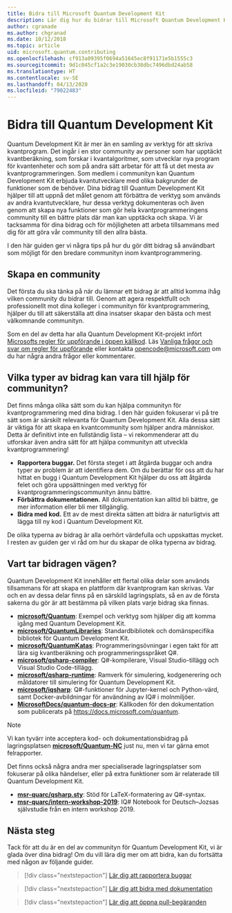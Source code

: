 ```yaml
---
title: Bidra till Microsoft Quantum Development Kit
description: Lär dig hur du bidrar till Microsoft Quantum Development Kit och communityn för kvantutveckling.
author: cgranade
ms.author: chgranad
ms.date: 10/12/2018
ms.topic: article
uid: microsoft.quantum.contributing
ms.openlocfilehash: cf913a09395f0694a51645ec8f91171e5b1555c3
ms.sourcegitcommit: 9d1c045cf1a2c3e19030cb38dbc7496dbd24ab58
ms.translationtype: HT
ms.contentlocale: sv-SE
ms.lasthandoff: 04/13/2020
ms.locfileid: "79022483"
---
```

# <a name="contributing-to-the-quantum-development-kit"></a>Bidra till Quantum Development Kit

Quantum Development Kit är mer än en samling av verktyg för att skriva kvantprogram.
Det ingår i en stor community av personer som har upptäckt kvantberäkning, som forskar i kvantalgoritmer, som utvecklar nya program för kvantenheter och som på andra sätt arbetar för att få ut det mesta av kvantprogrammeringen.
Som medlem i communityn kan Quantum Development Kit erbjuda kvantutvecklare med olika bakgrunder de funktioner som de behöver.
Dina bidrag till Quantum Development Kit hjälper till att uppnå det målet genom att förbättra de verktyg som används av andra kvantutvecklare, hur dessa verktyg dokumenteras och även genom att skapa nya funktioner som gör hela kvantprogrammeringens community till en bättre plats där man kan upptäcka och skapa.
Vi är tacksamma för dina bidrag och för möjligheten att arbeta tillsammans med dig för att göra vår community till den allra bästa.

I den här guiden ger vi några tips på hur du gör ditt bidrag så användbart som möjligt för den bredare communityn inom kvantprogrammering.

## <a name="building-community"></a>Skapa en community

Det första du ska tänka på när du lämnar ett bidrag är att alltid komma ihåg vilken community du bidrar till.
Genom att agera respektfullt och professionellt mot dina kolleger i communityn för kvantprogrammering, hjälper du till att säkerställa att dina insatser skapar den bästa och mest välkomnande communityn.

Som en del av detta har alla Quantum Development Kit-projekt infört [Microsofts regler för uppförande i öppen källkod](https://opensource.microsoft.com/codeofconduct/).
Läs [Vanliga frågor och svar om regler för uppförande](https://opensource.microsoft.com/codeofconduct/faq/) eller kontakta [opencode@microsoft.com](mailto:opencode@microsoft.com) om du har några andra frågor eller kommentarer.

## <a name="what-kinds-of-contributions-help-the-community"></a>Vilka typer av bidrag kan vara till hjälp för communityn?

Det finns många olika sätt som du kan hjälpa communityn för kvantprogrammering med dina bidrag.
I den här guiden fokuserar vi på tre sätt som är särskilt relevanta för Quantum Development Kit.
Alla dessa sätt är viktiga för att skapa en kvantcommunity som hjälper andra människor.
Detta är definitivt inte en fullständig lista – vi rekommenderar att du utforskar även andra sätt för att hjälpa communityn att utveckla kvantprogrammering!

- **Rapportera buggar.** Det första steget i att åtgärda buggar och andra typer av problem är att identifiera dem. Om du berättar för oss att du har hittat en bugg i Quantum Development Kit hjälper du oss att åtgärda felet och göra uppsättningen med verktyg för kvantprogrammeringscommunityn ännu bättre.
- **Förbättra dokumentationen.** All dokumentation kan alltid bli bättre, ge mer information eller bli mer tillgänglig.
- **Bidra med kod.** Ett av de mest direkta sätten att bidra är naturligtvis att lägga till ny kod i Quantum Development Kit.

De olika typerna av bidrag är alla oerhört värdefulla och uppskattas mycket.
I resten av guiden ger vi råd om hur du skapar de olika typerna av bidrag.

## <a name="where-do-contributions-go"></a>Vart tar bidragen vägen?

Quantum Development Kit innehåller ett flertal olika delar som används tillsammans för att skapa en plattform där kvantprogram kan skrivas.
Var och en av dessa delar finns på en särskild lagringsplats, så en av de första sakerna du gör är att bestämma på vilken plats varje bidrag ska finnas.

- [**microsoft/Quantum**](https://github.com/Microsoft/Quantum): Exempel och verktyg som hjälper dig att komma igång med Quantum Development Kit.
- [**microsoft/QuantumLibraries**](https://github.com/Microsoft/QuantumLibraries): Standardbibliotek och domänspecifika bibliotek för Quantum Development Kit.
- [**microsoft/QuantumKatas**](https://github.com/Microsoft/QuantumKatas): Programmeringsövningar i egen takt för att lära sig kvantberäkning och programmeringsspråket Q#.
- [**microsoft/qsharp-compiler**](https://github.com/microsoft/qsharp-compiler): Q#-kompilerare, Visual Studio-tillägg och Visual Studio Code-tillägg.
- [**microsoft/qsharp-runtime**](https://github.com/microsoft/qsharp-runtime): Ramverk för simulering, kodgenerering och måldatorer till simulering för Quantum Development Kit.
- [**microsoft/iqsharp**](https://github.com/microsoft/iqsharp): Q#-funktioner för Jupyter-kernel och Python-värd, samt Docker-avbildningar för användning av IQ# i molnmiljöer.
- [**MicrosoftDocs/quantum-docs-pr**](https://github.com/MicrosoftDocs/quantum-docs-pr): Källkoden för den dokumentation som publicerats på https://docs.microsoft.com/quantum.

> [!NOTE]
> Vi kan tyvärr inte acceptera kod- och dokumentationsbidrag på lagringsplatsen [**microsoft/Quantum-NC**](https://github.com/microsoft/Quantum-NC) just nu, men vi tar gärna emot felrapporter.

Det finns också några andra mer specialiserade lagringsplatser som fokuserar på olika händelser, eller på extra funktioner som är relaterade till Quantum Development Kit.

- [**msr-quarc/qsharp.sty**](https://github.com/msr-quarc/qsharp.sty): Stöd för LaTeX-formatering av Q#-syntax.
- [**msr-quarc/intern-workshop-2019**](https://github.com/msr-quarc/intern-workshop-2019): IQ# Notebook for Deutsch–Jozsas självstudie från en intern workshop 2019.

## <a name="next-steps"></a>Nästa steg

Tack för att du är en del av communityn för Quantum Development Kit, vi är glada över dina bidrag!
Om du vill lära dig mer om att bidra, kan du fortsätta med någon av följande guider.

> [!div class="nextstepaction"]
> [Lär dig att rapportera buggar](xref:microsoft.quantum.contributing.reporting)

> [!div class="nextstepaction"]
> [Lär dig att bidra med dokumentation](xref:microsoft.quantum.contributing.docs)

> [!div class="nextstepaction"]
> [Lär dig att öppna pull-begäranden](xref:microsoft.quantum.contributing.pulls)
